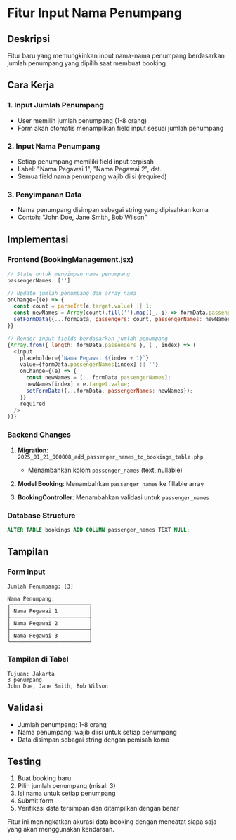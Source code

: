 # Fitur Input Nama Penumpang

## Deskripsi
Fitur baru yang memungkinkan input nama-nama penumpang berdasarkan jumlah penumpang yang dipilih saat membuat booking.

## Cara Kerja

### 1. Input Jumlah Penumpang
- User memilih jumlah penumpang (1-8 orang)
- Form akan otomatis menampilkan field input sesuai jumlah penumpang

### 2. Input Nama Penumpang
- Setiap penumpang memiliki field input terpisah
- Label: "Nama Pegawai 1", "Nama Pegawai 2", dst.
- Semua field nama penumpang wajib diisi (required)

### 3. Penyimpanan Data
- Nama penumpang disimpan sebagai string yang dipisahkan koma
- Contoh: "John Doe, Jane Smith, Bob Wilson"

## Implementasi

### Frontend (BookingManagement.jsx)
```javascript
// State untuk menyimpan nama penumpang
passengerNames: ['']

// Update jumlah penumpang dan array nama
onChange={(e) => {
  const count = parseInt(e.target.value) || 1;
  const newNames = Array(count).fill('').map((_, i) => formData.passengerNames[i] || '');
  setFormData({...formData, passengers: count, passengerNames: newNames});
}}

// Render input fields berdasarkan jumlah penumpang
{Array.from({ length: formData.passengers }, (_, index) => (
  <input
    placeholder={`Nama Pegawai ${index + 1}`}
    value={formData.passengerNames[index] || ''}
    onChange={(e) => {
      const newNames = [...formData.passengerNames];
      newNames[index] = e.target.value;
      setFormData({...formData, passengerNames: newNames});
    }}
    required
  />
))}
```

### Backend Changes

1. **Migration**: `2025_01_21_000008_add_passenger_names_to_bookings_table.php`
   - Menambahkan kolom `passenger_names` (text, nullable)

2. **Model Booking**: Menambahkan `passenger_names` ke fillable array

3. **BookingController**: Menambahkan validasi untuk `passenger_names`

### Database Structure
```sql
ALTER TABLE bookings ADD COLUMN passenger_names TEXT NULL;
```

## Tampilan

### Form Input
```
Jumlah Penumpang: [3]

Nama Penumpang:
┌─────────────────────────┐
│ Nama Pegawai 1          │
├─────────────────────────┤
│ Nama Pegawai 2          │
├─────────────────────────┤
│ Nama Pegawai 3          │
└─────────────────────────┘
```

### Tampilan di Tabel
```
Tujuan: Jakarta
3 penumpang
John Doe, Jane Smith, Bob Wilson
```

## Validasi
- Jumlah penumpang: 1-8 orang
- Nama penumpang: wajib diisi untuk setiap penumpang
- Data disimpan sebagai string dengan pemisah koma

## Testing
1. Buat booking baru
2. Pilih jumlah penumpang (misal: 3)
3. Isi nama untuk setiap penumpang
4. Submit form
5. Verifikasi data tersimpan dan ditampilkan dengan benar

Fitur ini meningkatkan akurasi data booking dengan mencatat siapa saja yang akan menggunakan kendaraan.